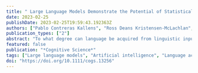 ```yaml
---
title: " Large Language Models Demonstrate the Potential of Statistical Learning in Language "
date: 2023-02-25
publishDate: 2023-02-25T19:59:43.192363Z
authors: ["Pablo Contreras Kallens", "Ross Deans Kristensen-McLachlan", "Morten H. Christiansen"]
publication_types: ["2"]
abstract: "To what degree can language be acquired from linguistic input alone? This question has vexed scholars for millennia and is still a major focus of debate in the cognitive science of language. The complexity of human language has hampered progress because studies of language–especially those involving computational modeling–have only been able to deal with small fragments of our linguistic skills. We suggest that the most recent generation of Large Language Models (LLMs) might finally provide the computational tools to determine empirically how much of the human language ability can be acquired from linguistic experience. LLMs are sophisticated deep learning architectures trained on vast amounts of natural language data, enabling them to perform an impressive range of linguistic tasks. We argue that, despite their clear semantic and pragmatic limitations, LLMs have already demonstrated that human-like grammatical language can be acquired without the need for a built-in grammar. Thus, while there is still much to learn about how humans acquire and use language, LLMs provide full-fledged computational models for cognitive scientists to empirically evaluate just how far statistical learning might take us in explaining the full complexity of human language."
featured: false
publication: "*Cognitive Science*"
tags: ["Large language models", "Artificial intelligence", "Language acquisition", "Statistical learning", "Grammar", "Innateness", "Linguistic experience"]
doi: "https://doi.org/10.1111/cogs.13256"
---
```


